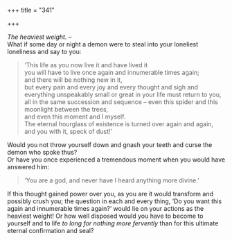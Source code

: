 +++
title = "341"

+++

*The heaviest weight.* –  
What if some day or night a demon were to steal into your loneliest loneliness and say to you: 

> ‘This life as you now live it and have lived it  
> you will have to live once again and innumerable times again;  
> and there will be nothing new in it,  
> but every pain and every joy and every thought and sigh and everything unspeakably small or great in your life must return to you,  
> all in the same succession and sequence – even this spider and this moonlight between the trees,  
> and even this moment and I myself.  
> The eternal hourglass of existence is turned over again and again,  
> and you with it, speck of dust\!’ 

Would you not throw yourself down and gnash your teeth and curse the demon who spoke thus?  
Or have you once experienced a tremendous moment when you would have answered him: 

> ‘You are a god, and never have I heard anything more divine.’ 

If this thought gained power over you, as you are it would transform and possibly crush you; the question in each and every thing, ‘Do you want this again and innumerable times again?’ would lie on your actions as the heaviest weight\! Or how well disposed would you have to become to yourself and to life *to long for nothing more fervently* than for this ultimate eternal confirmation and seal?


